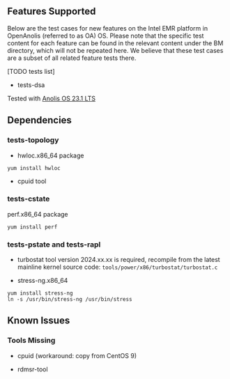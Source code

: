 ## Features Supported

Below are the test cases for new features on the Intel EMR platform in OpenAnolis (referred to as OA) OS. Please note that the specific test content for each feature can be found in the relevant content under the BM directory, which will not be repeated here. We believe that these test cases are a subset of all related feature tests there.

[TODO tests list]
* tests-dsa

Tested with [Anolis OS 23.1 LTS](https://mirrors.openanolis.cn/anolis/23/isos/GA/x86_64/AnolisOS-23.1-x86_64-dvd.iso)

## Dependencies
### tests-topology
* hwloc.x86_64 package
```
yum install hwloc
```

* cpuid tool

### tests-cstate
perf.x86_64 package
```
yum install perf
```
### tests-pstate and tests-rapl
* turbostat tool version 2024.xx.xx is required,
recompile from the latest mainline kernel source code: `tools/power/x86/turbostat/turbostat.c`

* stress-ng.x86_64
```
yum install stress-ng
ln -s /usr/bin/stress-ng /usr/bin/stress
```

## Known Issues
### Tools Missing
* cpuid
(workaround: copy from CentOS 9)

* rdmsr-tool
